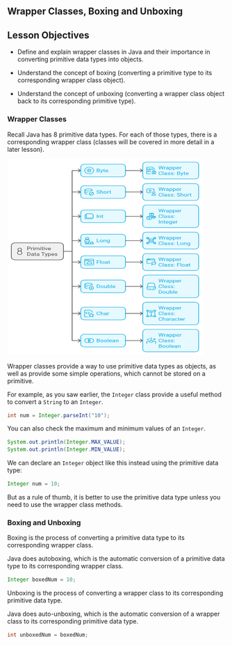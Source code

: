 ##  Wrapper Classes, Boxing and Unboxing

## Lesson Objectives

- Define and explain wrapper classes in Java and their importance in converting primitive data types into objects.

- Understand the concept of boxing (converting a primitive type to its corresponding wrapper class object).

- Understand the concept of unboxing (converting a wrapper class object back to its corresponding primitive type).

### Wrapper Classes

Recall Java has 8 primitive data types. For each of those types, there is a corresponding wrapper class (classes will be covered in more detail in a later lesson).

<img src="wrapperclasses.png" width="450" height="450">

Wrapper classes provide a way to use primitive data types as objects, as well as provide some simple operations, which cannot be stored on a primitive.

For example, as you saw earlier, the `Integer` class provide a useful method to convert a `String` to an `Integer`.

```java
int num = Integer.parseInt("10");
```

You can also check the maximum and minimum values of an `Integer`.

```java
System.out.println(Integer.MAX_VALUE);
System.out.println(Integer.MIN_VALUE);
```

We can declare an `Integer` object like this instead using the primitive data type:

```java
Integer num = 10;
```

But as a rule of thumb, it is better to use the primitive data type unless you need to use the wrapper class methods.

### Boxing and Unboxing

Boxing is the process of converting a primitive data type to its corresponding wrapper class.

Java does autoboxing, which is the automatic conversion of a primitive data type to its corresponding wrapper class.

```java
Integer boxedNum = 10;
```

Unboxing is the process of converting a wrapper class to its corresponding primitive data type.

Java does auto-unboxing, which is the automatic conversion of a wrapper class to its corresponding primitive data type.

```java
int unboxedNum = boxedNum;
```